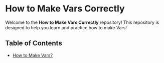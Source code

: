 # How to Make Vars Correctly

Welcome to the **How to Make Vars Correctly** repository! This repository is designed to help you learn and practice how to make Vars!

## Table of Contents

- [How to Make Vars?](/vars.js)